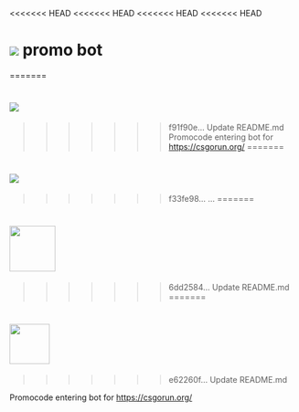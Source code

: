 <<<<<<< HEAD
<<<<<<< HEAD
<<<<<<< HEAD
<<<<<<< HEAD
# <img src="https://csgorun.org/img/logo.svg"/>  promo bot 
=======
# <img src="https://github.com/Maxxls/csgo-run-bot/logo.svg">
>>>>>>> f91f90e... Update README.md
Promocode entering bot for <https://csgorun.org/>
=======
# <img src="https://github.com/Maxxls/csgo-run-bot/logo.svg">
>>>>>>> f33fe98... ...
=======
# <img src="https://github.com/Maxxls/csgo-run-bot/blob/master/logo.svg" height="80">
>>>>>>> 6dd2584... Update README.md
=======
# <img src="https://github.com/Maxxls/csgo-run-bot/blob/master/logo.svg" height="70">
>>>>>>> e62260f... Update README.md

Promocode entering bot for <https://csgorun.org/>
